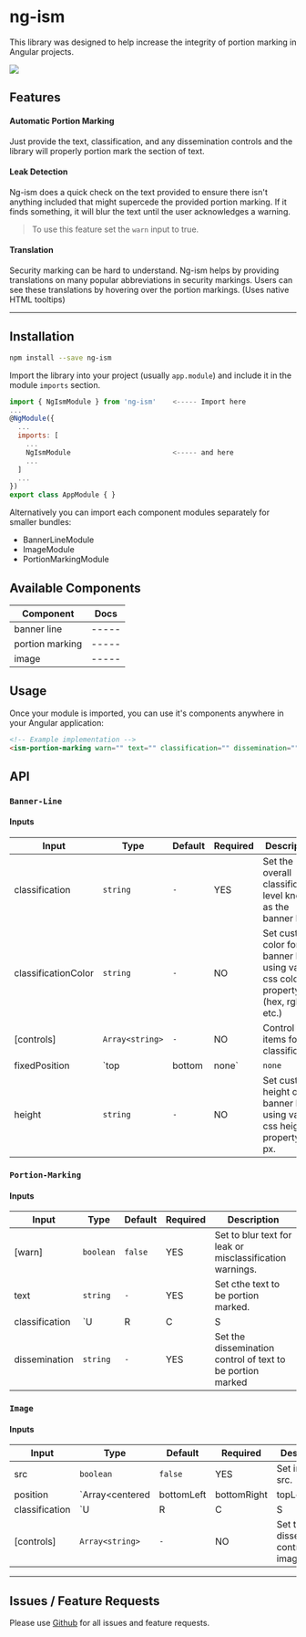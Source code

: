 # ng-ism

This library was designed to help increase the integrity of portion marking in Angular projects. 

![](https://media.giphy.com/media/TL5XQpSpASo4U/giphy.gif)

## Features

#### Automatic Portion Marking

Just provide the text, classification, and any dissemination controls and the library will properly portion mark the section of text.

#### Leak Detection

Ng-ism does a quick check on the text provided to ensure there isn't anything included that might supercede the provided portion marking.  If it finds something, it will blur the text until the user acknowledges a warning. 
> To use this feature set the `warn` input to true.

#### Translation

Security marking can be hard to understand.  Ng-ism helps by providing translations on many popular abbreviations in security markings.  Users can see 
these translations by hovering over the portion markings. (Uses native HTML tooltips)

---

## Installation

```bash
npm install --save ng-ism
```

Import the library into your project (usually `app.module`) and include it in the module `imports` section.

```js
import { NgIsmModule } from 'ng-ism'    <----- Import here
...
@NgModule({
  ...
  imports: [
    ...
    NgIsmModule                         <----- and here
    ...
  ]
  ...
})
export class AppModule { }
```

Alternatively you can import each component modules separately for smaller bundles:
- BannerLineModule
- ImageModule
- PortionMarkingModule

## Available Components

| Component       | Docs |
|-----------------|------|
| banner line     | -----|
| portion marking | -----|
| image           | -----|

## Usage

Once your module  is imported, you can use it's components anywhere in your Angular application: 

```html
<!-- Example implementation -->
<ism-portion-marking warn="" text="" classification="" dissemination=""></ism-portion-marking>
```

## API

### `Banner-Line`

#### Inputs

| Input  | Type | Default | Required | Description |
| ------------- | ------------- | ------------- | ------------- | ------------- |
| classification | `string`  | `-` | YES | Set the overall classification level known as the banner line. |
| classificationColor | `string` | `-` | NO | Set custom color for banner line using valid css color property (hex, rgba, etc.)|
| [controls] | `Array<string>` |  `-` | NO | Control items for classification |
| fixedPosition | `top | bottom | none` | `none` | NO | Set a fixed position to top or bottom |
| height | `string` | `-` | NO | Set custom height of the banner line using valid css height property in px. |

### `Portion-Marking`

#### Inputs

| Input  | Type | Default | Required | Description |
| ------------- | ------------- | ------------- | ------------- | ------------- |
| [warn] | `boolean`  | `false` | YES | Set to blur text for leak or misclassification warnings. |
| text | `string` | `-` | YES | Set cthe text to be portion marked. |
| classification | `U | R | C | S | TS` |  `-` | YES | Set the classification of the text to be portion marked |
| dissemination | `string` | `-` | YES | Set the dissemination control of text to be portion marked |

### `Image`

#### Inputs

| Input  | Type | Default | Required | Description |
| ------------- | ------------- | ------------- | ------------- | ------------- |
| src | `boolean`  | `false` | YES | Set image src. |
| position |`Array<centered | bottomLeft | bottomRight | topLeft | topRight | bottomCentered | topCentered>` | `-` | YES | Set the position of the classification/controls on the image |
| classification | `U | R | C | S | TS` |  `-` | YES | Set the classification of the image |
| [controls] | `Array<string>` | `-` | NO | Set the dissemination controls of image |

---

## Issues / Feature Requests

Please use [Github](https://github.com/540co/ng-ism/issues) for all issues and feature requests.
